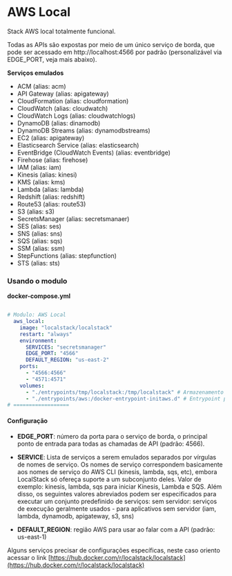 # AWS Local
Stack AWS local totalmente funcional. 

Todas as APIs são expostas por meio de um único serviço de borda, que pode ser acessado em http://localhost:4566 por padrão (personalizável via EDGE_PORT, veja mais abaixo).

**Serviços emulados**

- ACM (alias: acm)
- API Gateway (alias: apigateway)
- CloudFormation (alias: cloudformation)
- CloudWatch (alias: cloudwatch)
- CloudWatch Logs (alias: cloudwatchlogs)
- DynamoDB (alias: dinamodb)
- DynamoDB Streams (alias: dynamodbstreams)
- EC2 (alias: apigateway)
- Elasticsearch Service (alias: elasticsearch)
- EventBridge (CloudWatch Events) (alias: eventbridge)
- Firehose (alias: firehose)
- IAM (alias: iam)
- Kinesis (alias: kinesi)
- KMS (alias: kms)
- Lambda (alias: lambda)
- Redshift (alias: redshift)
- Route53 (alias: route53)
- S3 (alias: s3)
- SecretsManager (alias: secretsmanaer)
- SES (alias: ses)
- SNS (alias: sns)
- SQS (alias: sqs)
- SSM (alias: ssm)
- StepFunctions (alias: stepfunction)
- STS (alias: sts)


### Usando o modulo

**docker-compose.yml**
```yaml

# Modulo: AWS Local
  aws_local:
    image: "localstack/localstack"
    restart: "always"
    environment:
      SERVICES: "secretsmanager"
      EDGE_PORT: "4566"
      DEFAULT_REGION: "us-east-2"
    ports:
      - "4566:4566"
      - "4571:4571"
    volumes:
      - "./entrypoints/tmp/localstack:/tmp/localstack" # Armazenamento dos arquivos temporários
      - "./entrypoints/aws:/docker-entrypoint-initaws.d" # Entrypoint para rodar scripts ao iniciar
# ==================
```

#### Configuração

- **EDGE_PORT**: número da porta para o serviço de borda, o principal ponto de entrada para todas as chamadas de API (padrão: 4566).

- **SERVICE**: Lista de serviços a serem emulados separados por vírgulas de nomes de serviço. Os nomes de serviço correspondem basicamente aos nomes de serviço do AWS CLI (kinesis, lambda, sqs, etc), embora LocalStack só ofereça suporte a um subconjunto deles. Valor de exemplo: kinesis, lambda, sqs para iniciar Kinesis, Lambda e SQS. Além disso, os seguintes valores abreviados podem ser especificados para executar um conjunto predefinido de serviços: sem servidor: serviços de execução geralmente usados - para aplicativos sem servidor (iam, lambda, dynamodb, apigateway, s3, sns)

- **DEFAULT_REGION**: região AWS para usar ao falar com a API (padrão: us-east-1)

Alguns serviços precisar de configurações específicas, neste caso oriento acessar o link [https://hub.docker.com/r/localstack/localstack](https://hub.docker.com/r/localstack/localstack)

